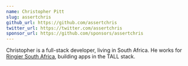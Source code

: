 ```yaml
---
name: Christopher Pitt
slug: assertchris
github_url: https://github.com/assertchris
twitter_url: https://twitter.com/assertchris
sponsor_url: https://github.com/sponsors/assertchris
---
```


Christopher is a full-stack developer, living in South Africa. He works for [Ringier South Africa](https://ringier.co.za), building apps in the TALL stack.
